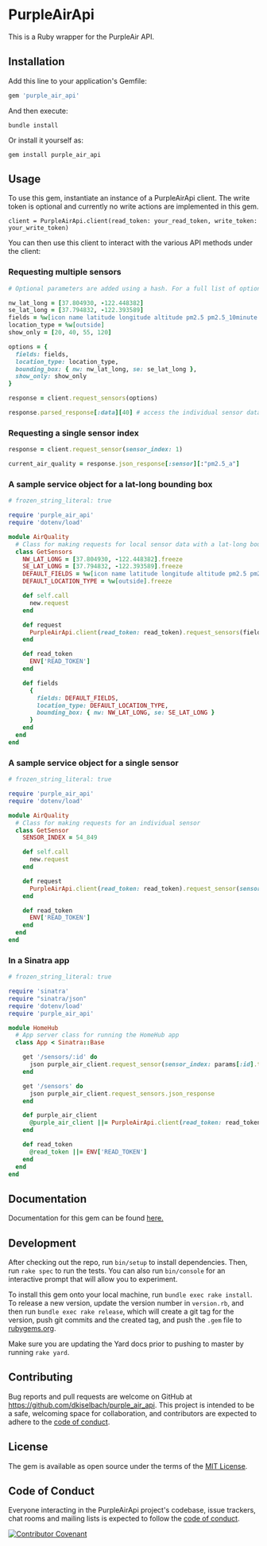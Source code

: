 # PurpleAirApi
This is a Ruby wrapper for the PurpleAir API.

## Installation
Add this line to your application's Gemfile:

```ruby
gem 'purple_air_api'
```

And then execute:

`bundle install`

Or install it yourself as:

`gem install purple_air_api`

## Usage
To use this gem, instantiate an instance of a PurpleAirApi client. The write token is
optional and currently no write actions are implemented in this gem.

`client = PurpleAirApi.client(read_token: your_read_token, write_token: your_write_token)`

You can then use this client to interact with the various API methods under the client:

### Requesting multiple sensors 
```ruby
# Optional parameters are added using a hash. For a full list of options refer to the documentation.

nw_lat_long = [37.804930, -122.448382]
se_lat_long = [37.794832, -122.393589]
fields = %w[icon name latitude longitude altitude pm2.5 pm2.5_10minute pm2.5_30minute pm2.5_60minute]
location_type = %w[outside]
show_only = [20, 40, 55, 120]

options = {
  fields: fields,
  location_type: location_type,
  bounding_box: { nw: nw_lat_long, se: se_lat_long },
  show_only: show_only
}

response = client.request_sensors(options)

response.parsed_response[:data][40] # access the individual sensor data using the parsed_response hash
```

### Requesting a single sensor index
```ruby
response = client.request_sensor(sensor_index: 1)

current_air_quality = response.json_response[:sensor][:"pm2.5_a"]
```

### A sample service object for a lat-long bounding box
```ruby
# frozen_string_literal: true

require 'purple_air_api'
require 'dotenv/load'

module AirQuality
  # Class for making requests for local sensor data with a lat-long bounding box
  class GetSensors
    NW_LAT_LONG = [37.804930, -122.448382].freeze
    SE_LAT_LONG = [37.794832, -122.393589].freeze
    DEFAULT_FIELDS = %w[icon name latitude longitude altitude pm2.5 pm2.5_10minute pm2.5_30minute pm2.5_60minute].freeze
    DEFAULT_LOCATION_TYPE = %w[outside].freeze

    def self.call
      new.request
    end

    def request
      PurpleAirApi.client(read_token: read_token).request_sensors(fields)
    end

    def read_token
      ENV['READ_TOKEN']
    end

    def fields
      {
        fields: DEFAULT_FIELDS,
        location_type: DEFAULT_LOCATION_TYPE,
        bounding_box: { nw: NW_LAT_LONG, se: SE_LAT_LONG }
      }
    end
  end
end
````

### A sample service object for a single sensor
```ruby
# frozen_string_literal: true

require 'purple_air_api'
require 'dotenv/load'

module AirQuality
  # Class for making requests for an individual sensor
  class GetSensor
    SENSOR_INDEX = 54_849

    def self.call
      new.request
    end

    def request
      PurpleAirApi.client(read_token: read_token).request_sensor(sensor_index: SENSOR_INDEX)
    end

    def read_token
      ENV['READ_TOKEN']
    end
  end
end
```

### In a Sinatra app

```ruby
# frozen_string_literal: true

require 'sinatra'
require "sinatra/json"
require 'dotenv/load'
require 'purple_air_api'

module HomeHub
  # App server class for running the HomeHub app
  class App < Sinatra::Base

    get '/sensors/:id' do
      json purple_air_client.request_sensor(sensor_index: params[:id].to_i).json_response
    end

    get '/sensors' do
      json purple_air_client.request_sensors.json_response
    end

    def purple_air_client
      @purple_air_client ||= PurpleAirApi.client(read_token: read_token)
    end

    def read_token
      @read_token ||= ENV['READ_TOKEN']
    end
  end
end
```

## Documentation

Documentation for this gem can be found [here.](https://dkiselbach.github.io/purple_air_api/)

## Development

After checking out the repo, run `bin/setup` to install dependencies. Then, run `rake spec` to run the tests. You can also run `bin/console` for an interactive prompt that will allow you to experiment.

To install this gem onto your local machine, run `bundle exec rake install`. To release a new version, update the version number in `version.rb`, and then run `bundle exec rake release`, which will create a git tag for the version, push git commits and the created tag, and push the `.gem` file to [rubygems.org](https://rubygems.org).

Make sure you are updating the Yard docs prior to pushing to master by running `rake yard`.

## Contributing

Bug reports and pull requests are welcome on GitHub at https://github.com/dkiselbach/purple_air_api. This project is intended to be a safe, welcoming space for collaboration, and contributors are expected to adhere to the [code of conduct](https://github.com/dkiselbach/purple_air_api/CODE_OF_CONDUCT.md).

## License

The gem is available as open source under the terms of the [MIT License](https://opensource.org/licenses/MIT).

## Code of Conduct

Everyone interacting in the PurpleAirApi project's codebase, issue trackers, chat rooms and mailing lists is expected to follow the [code of conduct](https://github.com/dkiselbach/purple_air_api/blob/master/CODE_OF_CONDUCT.md).

[![Contributor Covenant](https://img.shields.io/badge/Contributor%20Covenant-2.0-4baaaa.svg)](code_of_conduct.md)
